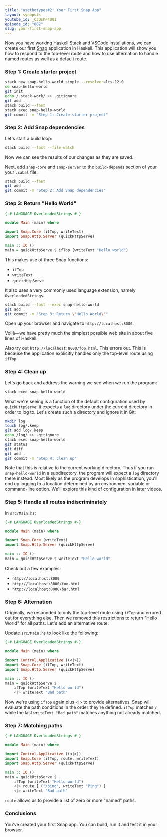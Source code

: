 ```yaml
---
title: "usethetypes#2: Your First Snap App"
layout: synopsis
youtube_id: _C3QsKF4UQI
episode_id: "002"
slug: your-first-snap-app
---
```

Now you have working Haskell Stack and VSCode installations, we can
create our first [Snap][snap-framework] application in Haskell. This
application will show you how to respond to the top-level route and how
to use alternation to handle named routes as well as a default route.

### Step 1: Create starter project

```bash
stack new snap-hello-world simple --resolver=lts-12.0
cd snap-hello-world
git init
echo /.stack-work/ >> .gitignore
git add .
stack build --fast
stack exec snap-hello-world
git commit -m "Step 1: Create starter project"
```

### Step 2: Add Snap dependencies

Let's start a build loop:

```bash
stack build --fast --file-watch
```

Now we can see the results of our changes as they are saved.

Next, add `snap-core` and `snap-server` to the `build-depends` section
of your your `.cabal` file.

```bash
stack build --fast
git add .
git commit -m "Step 2: Add Snap dependencies"
```

### Step 3: Return "Hello World"

```haskell
{-# LANGUAGE OverloadedStrings #-}

module Main (main) where

import Snap.Core (ifTop, writeText)
import Snap.Http.Server (quickHttpServe)

main :: IO ()
main = quickHttpServe $ ifTop (writeText "Hello world")
```

This makes use of three Snap functions:

* `ifTop`
* `writeText`
* `quickHttpServe`

It also uses a very commonly used language extension, namely
`OverloadedStrings`.

```bash
stack build --fast --exec snap-hello-world
git add .
git commit -m "Step 3: Return \"Hello World\""
```

Open up your browser and navigate to `http://localhost:8000`.

Voil&agrave;&mdash;we have pretty much the simplest possible web site in
about five lines of Haskell.

Also try out `http://localhost:8000/foo.html`. This errors out. This is
because the application explicitly handles only the top-level route
using `ifTop`.

### Step 4: Clean up

Let's go back and address the warning we see when we run the program:

```bash
stack exec snap-hello-world
```

What we're seeing is a function of the default configuration used by
`quickHttpServe`: it expects a `log` directory under the current
directory in order to log to. Let's create such a directory and ignore
it in Git:

```bash
mkdir log
touch log/.keep
git add log/.keep
echo /log/ >> .gitignore
stack exec snap-hello-world
git status
git diff
git add .
git commit -m "Step 4: Clean up"
```

Note that this is relative to the current working directory. Thus if you
run `snap-hello-world` in a subdirectory, the program will expect a
`log` directory there instead. Most likely as the program develops in
sophistication, you'll end up logging to a location determined by an
environment variable or command-line option. We'll explore this kind of
configuration in later videos.

### Step 5: Handle all routes indiscriminately

In `src/Main.hs`:

```haskell
{-# LANGUAGE OverloadedStrings #-}

module Main (main) where

import Snap.Core (writeText)
import Snap.Http.Server (quickHttpServe)

main :: IO ()
main = quickHttpServe $ writeText "Hello world"
```

Check out a few examples:

* `http://localhost:8000`
* `http://localhost:8000/foo.html`
* `http://localhost:8000/bar.html`

### Step 6: Alternation

Originally, we responded to only the top-level route using `ifTop` and
errored out for everything else. Then we removed this restrictions to
return "Hello World" for all paths. Let's add an alternative route:

Update `src/Main.hs` to look like the following:

```haskell
{-# LANGUAGE OverloadedStrings #-}

module Main (main) where

import Control.Applicative ((<|>))
import Snap.Core (ifTop, writeText)
import Snap.Http.Server (quickHttpServe)

main :: IO ()
main = quickHttpServe $
    ifTop (writeText "Hello world")
    <|> writeText "Bad path"
```

Now we're using `ifTop` again plus `<|>` to provide alternatives. Snap
will evaluate the path conditions in the order they're defined. `ifTop`
matches `/` while the last `writeText "Bad path"` matches anything not
already matched.

### Step 7: Matching paths

```haskell
{-# LANGUAGE OverloadedStrings #-}

module Main (main) where

import Control.Applicative ((<|>))
import Snap.Core (ifTop, route, writeText)
import Snap.Http.Server (quickHttpServe)

main :: IO ()
main = quickHttpServe $
    ifTop (writeText "Hello world")
    <|> route [ ("/ping", writeText "Ping") ]
    <|> writeText "Bad path"
```

`route` allows us to provide a list of zero or more "named" paths.

### Conclusions

You've created your first Snap app. You can build, run it and test it in
your browser.

[snap-framework]: http://snapframework.com/
